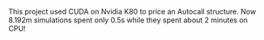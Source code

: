 This project used CUDA on Nvidia K80 to price an Autocall structure. Now 8.192m simulations spent only 0.5s while they spent about 2 minutes on CPU!
